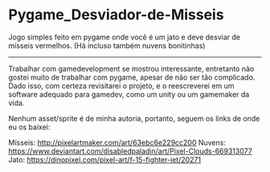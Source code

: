 # Pygame_Desviador-de-Misseis
 
Jogo simples feito em pygame onde você é um jato e deve desviar de mísseis vermelhos. (Há incluso também nuvens bonitinhas)

------

Trabalhar com gamedevelopment se mostrou interessante, entretanto não gostei muito de trabalhar com pygame, apesar de não ser tão complicado.
Dado isso, com certeza revisitarei o projeto, e o reescreverei em um software adequado para gamedev, como um unity ou um gamemaker da vida.

Nenhum asset/sprite é de minha autoria, portanto, seguem os links de onde eu os baixei:

Mísseis: http://pixelartmaker.com/art/63ebc6e229cc200
Nuvens: https://www.deviantart.com/disabledpaladin/art/Pixel-Clouds-669313077
Jato: https://dinopixel.com/pixel-art/f-15-fighter-jet/20271
